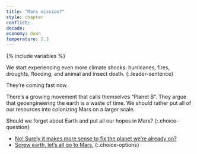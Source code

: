 ```yaml
---
title: "Mars mission?"
style: chapter
conflict: 
decade: 
economy: down
temperature: 2.3
---
```


{% include variables %}


We start experiencing even more climate shocks: hurricanes, fires, droughts, flooding, and animal and insect death. 
{:.leader-sentence}

They’re coming fast now.

There’s a growing movement that calls themselves “Planet B”. They argue that geoengineering the earth is a waste of time. We should rather put all of our resources into colonizing Mars on a larger scale.

Should we forget about Earth and put all our hopes in Mars?
{:.choice-question}

- [No! Surely it makes more sense to fix the planet we’re already on?](chapter_earth-terraforming.html)
- [Screw earth, let’s all go to Mars.](chapter_termination-shock-mars.html)
{:.choice-options}
